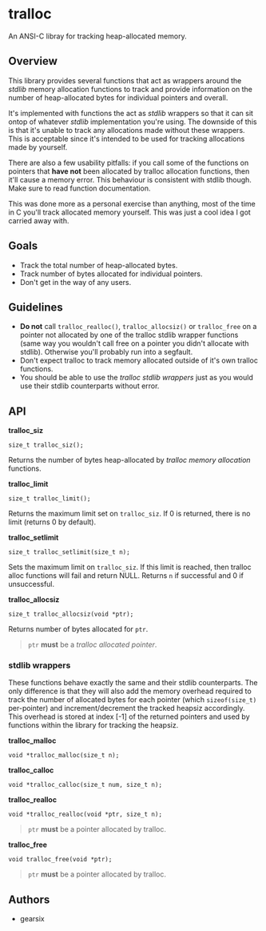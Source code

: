 
# tralloc

An ANSI-C libray for tracking heap-allocated memory.

## Overview

This library provides several functions that act as wrappers
around the _stdlib_ memory allocation functions to track and
provide information on the number of heap-allocated bytes for
individual pointers and overall.

It's implemented with functions the act as _stdlib_ wrappers so
that it can sit ontop of whatever _stdlib_ implementation you're
using. The downside of this is that it's unable to track any
allocations made without these wrappers. This is acceptable since
it's intended to be used for tracking allocations made by yourself.

There are also a few usability pitfalls: if you call some of the
functions on pointers that **have not** been allocated by tralloc
allocation functions, then it'll cause a memory error.
This behaviour is consistent with stdlib though. Make sure to read
function documentation.

This was done more as a personal exercise than anything, most of the
time in C you'll track allocated memory yourself. This was just a
cool idea I got carried away with.

## Goals

- Track the total number of heap-allocated bytes.
- Track number of bytes allocated for individual pointers.
- Don't get in the way of any users.

## Guidelines

- **Do not** call `tralloc_realloc()`, `tralloc_allocsiz()` or
`tralloc_free` on a pointer not allocated by one of the tralloc stdlib
wrapper functions (same way you wouldn't call free on a pointer you
didn't allocate with stdlib). Otherwise you'll probably run into a
segfault.
- Don't expect tralloc to track memory allocated outside of it's own
tralloc functions.
- You should be able to use the _tralloc stdlib wrappers_ just as you
would use their stdlib counterparts without error.

## API

**tralloc_siz**

	size_t tralloc_siz();

Returns the number of bytes heap-allocated by _tralloc memory allocation_
functions.

**tralloc_limit**

	size_t tralloc_limit();

Returns the maximum limit set on `tralloc_siz`.
If 0 is returned, there is no limit (returns 0 by default).

**tralloc_setlimit**

	size_t tralloc_setlimit(size_t n);

Sets the maximum limit on `tralloc_siz`.
If this limit is reached, then tralloc alloc functions will fail and
return NULL.
Returns `n` if successful and 0 if unsuccessful.

**tralloc_allocsiz**

	size_t tralloc_allocsiz(void *ptr);

Returns number of bytes allocated for `ptr`.

> `ptr` **must** be a _tralloc allocated pointer_.

### stdlib wrappers

These functions behave exactly the same and their stdlib counterparts.
The only difference is that they will also add the memory overhead
required to track the number of allocated bytes for each pointer
(which `sizeof(size_t)` per-pointer) and increment/decrement the
tracked heapsiz accordingly.
This overhead is stored at index [-1] of the returned pointers and
used by functions within the library for tracking the heapsiz.

**tralloc_malloc**

	void *tralloc_malloc(size_t n);

**tralloc_calloc**

	void *tralloc_calloc(size_t num, size_t n);

**tralloc_realloc**

	void *tralloc_realloc(void *ptr, size_t n);

> `ptr` **must** be a pointer allocated by tralloc.

**tralloc_free**

	void tralloc_free(void *ptr);

> `ptr` **must** be a pointer allocated by tralloc.

## Authors

- gearsix

